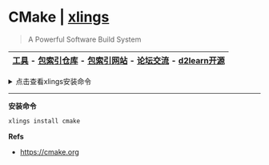 # CMake | [xlings](https://github.com/d2learn/xlings)

> A Powerful Software Build System

| [工具](https://github.com/d2learn/xlings) - [包索引仓库](https://github.com/d2learn/xim-pkgindex) - [包索引网站](https://d2learn.github.io/xim-pkgindex) - [论坛交流](https://forum.d2learn.org) - [d2learn开源](https://github.com/d2learn) |
|---|

<details>
  <summary>点击查看xlings安装命令</summary>

---

#### Linux

```bash
curl -fsSL https://d2learn.org/xlings-install.sh | bash
```

#### Windows - PowerShell

```bash
Invoke-Expression (Invoke-Webrequest 'https://d2learn.org/xlings-install.ps1.txt' -UseBasicParsing).Content
```

> 注: xlings具备多版本共存的包管理功能 -> [详情](https://d2learn.org/xlings)

---

</details>

---

**安装命令**

```bash
xlings install cmake
```

**Refs**

- https://cmake.org
